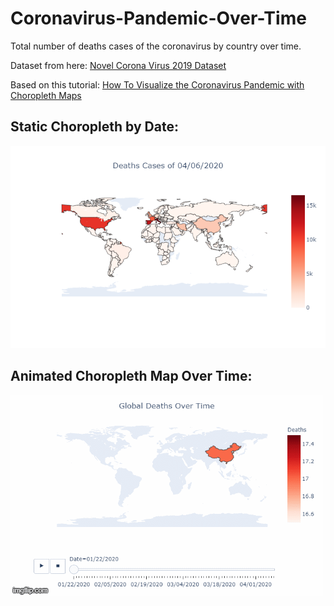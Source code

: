 # Coronavirus-Pandemic-Over-Time
Total number of deaths cases of the coronavirus by country over time. 

Dataset from here: [Novel Corona Virus 2019 Dataset](https://www.kaggle.com/sudalairajkumar/novel-corona-virus-2019-dataset "Novel Corona Virus 2019 Dataset")

Based on this tutorial: [How To Visualize the Coronavirus Pandemic with Choropleth Maps](https://towardsdatascience.com/visualizing-the-coronavirus-pandemic-with-choropleth-maps-7f30fccaecf5 "How To Visualize the Coronavirus Pandemic with Choropleth Maps")

## Static Choropleth by Date:

![static](https://github.com/nevoit/Coronavirus-Pandemic-Over-Time/blob/master/static_choropleth.png?raw=true "static")

## Animated Choropleth Map Over Time:
![Animated](https://github.com/nevoit/Coronavirus-Pandemic-Over-Time/blob/master/animated_choropleth.gif?raw=true "Animated")
